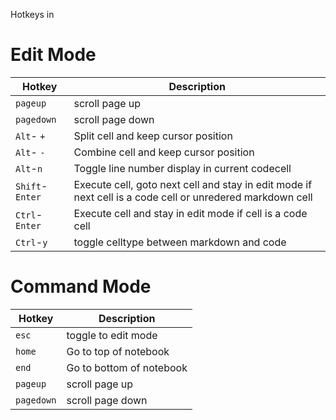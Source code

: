 Hotkeys in


Edit Mode
=========

| Hotkey          | Description                                               |
|-----------------|-----------------------------------------------------------|
| `pageup`        | scroll page up                                            |
| `pagedown`      | scroll page down                                          |
| `Alt`- `+`      | Split cell and keep cursor position                       |
| `Alt`- `-`      | Combine cell and keep cursor position                     |
| `Alt`-`n`       | Toggle line number display in current codecell            |
| `Shift`-`Enter` | Execute cell, goto next cell and stay in edit mode if next cell is a code cell or unredered markdown cell |
| `Ctrl`-`Enter`  | Execute cell and stay in edit mode if cell is a code cell |
| `Ctrl`-`y`      | toggle celltype between markdown and code                 |


Command Mode
============

| Hotkey     | Description              |
|------------|--------------------------|
| `esc`      | toggle to edit mode      |
| `home`     | Go to top of notebook    |
| `end`      | Go to bottom of notebook |
| `pageup`   | scroll page up           |
| `pagedown` | scroll page down         |
